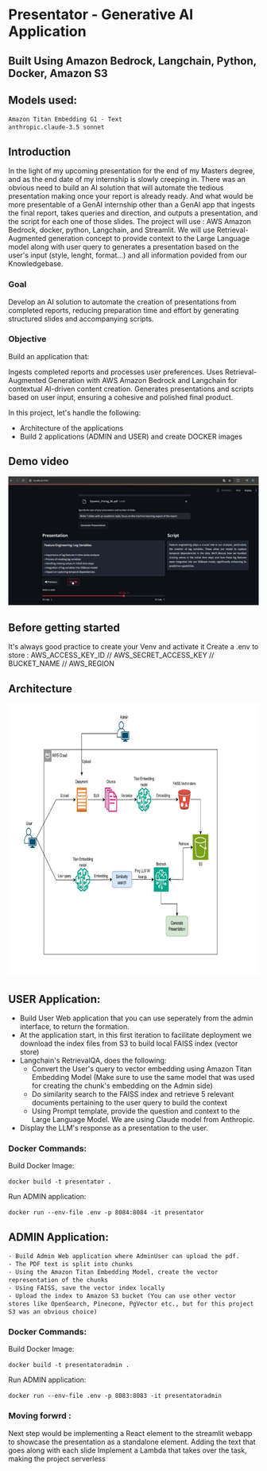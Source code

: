# Presentator - Generative AI Application
## Built Using Amazon Bedrock, Langchain, Python, Docker, Amazon S3
## Models used:
    Amazon Titan Embedding G1 - Text
    anthropic.claude-3.5 sonnet

## Introduction



In the light of my upcoming presentation for the end of my Masters degree, and as the end date of my internship is slowly creeping in. There was an obvious need to build an AI solution that will automate the tedious presentation making once your report is already ready. And what would be more presentable of a GenAI internship other than a GenAI app that ingests the final report, takes queries and direction, and outputs a presentation, and the script for each one of those slides. The project will use : AWS Amazon Bedrock, docker, python, Langchain, and Streamlit. We will use Retrieval-Augmented generation concept to provide context to the Large Language model along with user query to generates a presentation based on the user's input (style, lenght, format...) and all information povided from our Knowledgebase.

### Goal
Develop an AI solution to automate the creation of presentations from completed reports, reducing preparation time and effort by generating structured slides and accompanying scripts.

### Objective
Build an application that:

Ingests completed reports and processes user preferences.
Uses Retrieval-Augmented Generation with AWS Amazon Bedrock and Langchain for contextual AI-driven content creation.
Generates presentations and scripts based on user input, ensuring a cohesive and polished final product.



In this project, let's handle the following:
- Architecture of the applications
- Build 2 applications (ADMIN and USER) and create DOCKER images 

## Demo video

[![Demo Video](Presentator_thumbnail.jpg)](https://github.com/user-attachments/assets/ff34f261-a2a1-4f5b-aa1b-2b5d66779d7e)


## Before getting started
It's always good practice to create your Venv and activate it
Create a .env to store :  AWS_ACCESS_KEY_ID // AWS_SECRET_ACCESS_KEY // BUCKET_NAME // AWS_REGION

## Architecture

<img src="Presentator_architeture.jpg" width="750" height="550"  title="Project architecture">


  



## USER Application:
  - Build User Web application that you can use seperately from the admin interface, to return the formation.
  - At the application start, in this first iteration to facilitate deployment we download the index files from S3 to build local FAISS index (vector store)
  - Langchain's RetrievalQA, does the following:
     - Convert the User's query to vector embedding using Amazon Titan Embedding Model (Make sure to use the same model that was used for creating the chunk's embedding on the Admin side)
    - Do similarity search to the FAISS index and retrieve 5 relevant documents pertaining to the user query to build the context
    - Using Prompt template, provide the question and context to the Large Language Model. We are using Claude model from Anthropic.
   -  Display the LLM's response as a presentation to the user.

### Docker Commands:

  Build Docker Image:
  
  `docker build -t presentator .`

  Run ADMIN application:
  
  `docker run --env-file .env -p 8084:8084 -it presentator`





## ADMIN Application:
    - Build Admin Web application where AdminUser can upload the pdf.
    - The PDF text is split into chunks
    - Using the Amazon Titan Embedding Model, create the vector representation of the chunks
    - Using FAISS, save the vector index locally
    - Upload the index to Amazon S3 bucket (You can use other vector stores like OpenSearch, Pinecone, PgVector etc., but for this project S3 was an obvious choice)

### Docker Commands:

  Build Docker Image:
  
  `docker build -t presentatoradmin . `

  Run ADMIN application:
  
  `docker run --env-file .env -p 8083:8083 -it presentatoradmin`



### Moving forwrd : 

  Next step would be implementing a React element to the streamlit webapp to showcase the presentation as a standalone element. 
  Adding the text that goes along with each slide
  Implement a Lambda that takes over the task, making the project serverless





